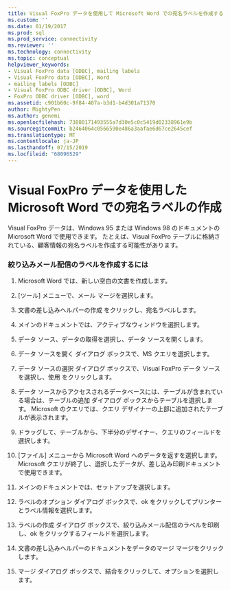 ```yaml
---
title: Visual FoxPro データを使用して Microsoft Word での宛名ラベルを作成する |Microsoft Docs
ms.custom: ''
ms.date: 01/19/2017
ms.prod: sql
ms.prod_service: connectivity
ms.reviewer: ''
ms.technology: connectivity
ms.topic: conceptual
helpviewer_keywords:
- Visual FoxPro data [ODBC], mailing labels
- Visual FoxPro data [ODBC], Word
- mailing labels [ODBC]
- Visual FoxPro ODBC driver [ODBC], Word
- FoxPro ODBC driver [ODBC], word
ms.assetid: c901b60c-9f84-407a-b3d1-b4d301a71370
author: MightyPen
ms.author: genemi
ms.openlocfilehash: 73880171493555a7d30e5c0c5419d02338961e9b
ms.sourcegitcommit: b2464064c0566590e486a3aafae6d67ce2645cef
ms.translationtype: MT
ms.contentlocale: ja-JP
ms.lasthandoff: 07/15/2019
ms.locfileid: "68096529"
---
```

# <a name="creating-mailing-labels-in-microsoft-word-using-visual-foxpro-data"></a>Visual FoxPro データを使用した Microsoft Word での宛名ラベルの作成
Visual FoxPro データは、Windows 95 または Windows 98 のドキュメントの Microsoft Word で使用できます。 たとえば、Visual FoxPro テーブルに格納されている、顧客情報の宛名ラベルを作成する可能性があります。  
  
### <a name="to-create-mailing-labels"></a>絞り込みメール配信のラベルを作成するには  
  
1.  Microsoft Word では、新しい空白の文書を作成します。  
  
2.  [ツール] メニューで、メール マージを選択します。  
  
3.  文書の差し込みヘルパーの作成 をクリックし、宛名ラベルします。  
  
4.  メインのドキュメントでは、アクティブなウィンドウを選択します。  
  
5.  データ ソース、データの取得を選択し、データ ソースを開くします。  
  
6.  データ ソースを開く ダイアログ ボックスで、MS クエリを選択します。  
  
7.  データ ソースの選択 ダイアログ ボックスで、Visual FoxPro データ ソースを選択し、使用 をクリックします。  
  
8.  データ ソースからアクセスされるデータベースには、テーブルが含まれている場合は、テーブルの追加 ダイアログ ボックスからテーブルを選択します。 Microsoft のクエリでは、クエリ デザイナーの上部に追加されたテーブルが表示されます。  
  
9. ドラッグして、テーブルから、下半分のデザイナー、クエリのフィールドを選択します。  
  
10. [ファイル] メニューから Microsoft Word へのデータを返すを選択します。 Microsoft クエリが終了し、選択したデータが、差し込み印刷ドキュメントで使用できます。  
  
11. メインのドキュメントでは、セットアップを選択します。  
  
12. ラベルのオプション ダイアログ ボックスで、ok をクリックしてプリンターとラベル情報を選択します。  
  
13. ラベルの作成 ダイアログ ボックスで、絞り込みメール配信のラベルを印刷し、ok をクリックするフィールドを選択します。  
  
14. 文書の差し込みヘルパーのドキュメントをデータのマージ マージをクリックします。  
  
15. マージ ダイアログ ボックスで、結合をクリックして、オプションを選択します。
